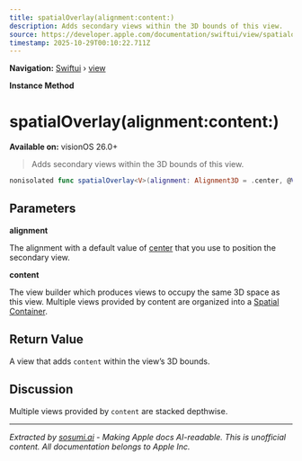 ```yaml
---
title: spatialOverlay(alignment:content:)
description: Adds secondary views within the 3D bounds of this view.
source: https://developer.apple.com/documentation/swiftui/view/spatialoverlay(alignment:content:)
timestamp: 2025-10-29T00:10:22.711Z
---
```


**Navigation:** [Swiftui](/documentation/swiftui) › [view](/documentation/swiftui/view)

**Instance Method**

# spatialOverlay(alignment:content:)

**Available on:** visionOS 26.0+

> Adds secondary views within the 3D bounds of this view.

```swift
nonisolated func spatialOverlay<V>(alignment: Alignment3D = .center, @ViewBuilder content: () -> V) -> some View where V : View
```

## Parameters

**alignment**

The alignment with a default value of [center](/documentation/swiftui/alignment3d/center) that you use to position the secondary view.



**content**

The view builder which produces views to occupy the same 3D space as this view. Multiple views provided by content are organized into a [Spatial Container](/documentation/swiftui/spatialcontainer).



## Return Value

A view that adds `content` within the view’s 3D bounds.

## Discussion

Multiple views provided by `content` are stacked depthwise.

---

*Extracted by [sosumi.ai](https://sosumi.ai) - Making Apple docs AI-readable.*
*This is unofficial content. All documentation belongs to Apple Inc.*
